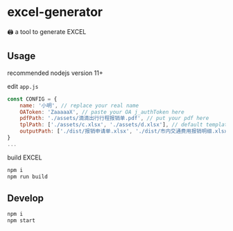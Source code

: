# excel-generator
🖨️ a tool to generate EXCEL

## Usage
recommended nodejs version 11+

edit `app.js`
```javascript
const CONFIG = {
    name: '小明', // replace your real name
    OAToken: 'ZaaaaaX', // paste your OA j_authToken here
    pdfPath: './assets/滴滴出行行程报销单.pdf', // put your pdf here
    tplPath: ['./assets/c.xlsx', './assets/d.xlsx'], // default template EXCEL
    outputPath: ['./dist/报销申请单.xlsx', './dist/市内交通费用报销明细.xlsx'], // output path setting
}
...
```
build EXCEL
```javascript
npm i
npm run build
```

## Develop
```javascript
npm i
npm start
```
